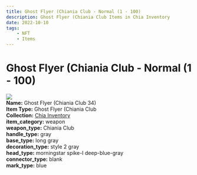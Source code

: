 ```yaml
---
title: Ghost Flyer (Chiania Club - Normal (1 - 100)
description: Ghost Flyer (Chiania Club Items in Chia Inventory
date: 2022-10-10
tags:
    - NFT
    - Items
---
```


# Ghost Flyer (Chiania Club - Normal (1 - 100)
<div class="item_thumbnail">
<img loading="lazy" src="https://bafybeigp6t3mrhxbxi4djgdyhgckepflzi7czkcxkro3b6kpxnsgihnm5m.ipfs.nftstorage.link/34.gif"><br/>
<div><strong>Name:</strong> Ghost Flyer (Chiania Club 34)</div>
<div><strong>Item Type:</strong> Ghost Flyer (Chiania Club</div>
<div><strong>Collection:</strong> <a href="https://www.spacescan.io/xch/nft/collection/col1ucr852c8uzgemuashmz65kmnt2nn4wuhecevrwhtkk72ukfc5c7s6wn3sj">Chia Inventory</a></div>
<div><strong>item_category:</strong> weapon</div>
<div><strong>weapon_type:</strong> Chiania Club</div>
<div><strong>handle_type:</strong> gray</div>
<div><strong>base_type:</strong> long gray</div>
<div><strong>decoration_type:</strong> style 2 gray</div>
<div><strong>head_type:</strong> morningstar spike-I deep-blue-gray</div>
<div><strong>connector_type:</strong> blank</div>
<div><strong>mark_type:</strong> blue</div>
</div>

